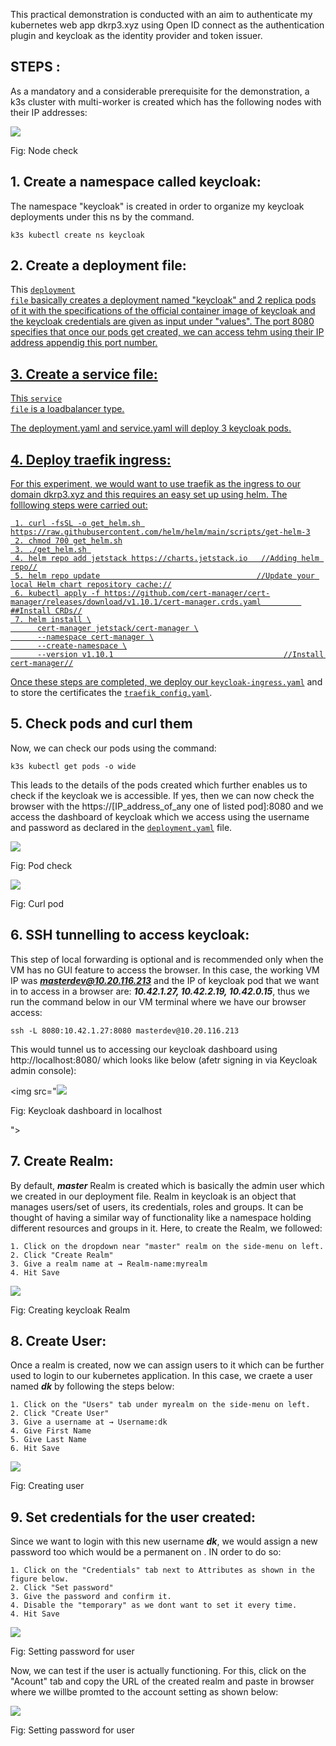 This practical demonstration is conducted with an aim to authenticate my kubernetes web app dkrp3.xyz using Open ID connect as the authentication plugin and keycloak as the identity provider and token issuer.

## STEPS :

As a mandatory and a considerable prerequisite for the demonstration, a k3s cluster with multi-worker is created which has the following nodes with their IP addresses:

<img src="https://github.com/dikshita-git/Research-Project/blob/main/Demo/authentication-authorization/keycloak/image/get_nodes.png">
<p>Fig: Node check</p>

## 1. Create a namespace called keycloak:

The namespace "keycloak" is created in order to organize my keycloak deployments under this ns by the command.

```
k3s kubectl create ns keycloak
```

## 2. Create a deployment file:

This <code><a href="https://github.com/dikshita-git/Research-Project/blob/main/Demo/authentication-authorization/keycloak/deployment.yaml">deployment file</code>  basically creates a deployment named "keycloak" and 2 replica pods of it with the specifications of the official container image of keycloak and the keycloak credentials are given as input under "values". The port 8080 specifies that once our pods get created, we can access tehm using their IP address appendig this port number.
 

## 3. Create a service file:

This <code><a href="https://github.com/dikshita-git/Research-Project/blob/main/Demo/authentication-authorization/keycloak/service.yaml">service file</code> is a loadbalancer type.
  
The deployment.yaml and service.yaml will deploy 3 keycloak pods.
  

## 4. Deploy traefik ingress:
  
For this experiment, we would want to use traefik as the ingress to our domain dkrp3.xyz and this requires an easy set up using helm. The folllowing steps were carried out:

```
 1. curl -fsSL -o get_helm.sh https://raw.githubusercontent.com/helm/helm/main/scripts/get-helm-3
 2. chmod 700 get_helm.sh
 3. ./get_helm.sh 
 4. helm repo add jetstack https://charts.jetstack.io   //Adding helm repo//
 5. helm repo update                                   //Update your local Helm chart repository cache://
 6. kubectl apply -f https://github.com/cert-manager/cert-manager/releases/download/v1.10.1/cert-manager.crds.yaml         ##Install CRDs//
 7. helm install \
      cert-manager jetstack/cert-manager \
      --namespace cert-manager \
      --create-namespace \
      --version v1.10.1                                      //Install cert-manager//
```
Once these steps are completed, we deploy our <code><a href="https://github.com/dikshita-git/Research-Project/blob/main/Demo/authentication-authorization/keycloak/keycloak_ingress.yaml">keycloak-ingress.yaml</a></code> and to store the certificates the <code><a href="https://github.com/dikshita-git/Research-Project/blob/main/Demo/authentication-authorization/keycloak/traefik_config.yaml">traefik_config.yaml</a></code>.
  
## 5. Check pods and curl them
 
Now, we can check our pods using the command:
  
```
k3s kubectl get pods -o wide
```
  
This leads to the details of the pods created which further enables us to check if the keycloak we is accessible. If yes, then we can now check the browser with the https://[IP_address_of_any one of listed pod]:8080 and we access the dashboard of keycloak which we access using the username and password as declared in the <code><a href="https://github.com/dikshita-git/Research-Project/blob/main/Demo/authentication-authorization/keycloak/deployment.yaml">deployment.yaml</a></code> file.
  
<img src="https://github.com/dikshita-git/Research-Project/blob/main/Demo/authentication-authorization/keycloak/image/get_pods_o_wide.png">
<p>Fig: Pod check</p>
  
<img src="https://github.com/dikshita-git/Research-Project/blob/main/Demo/authentication-authorization/keycloak/image/curl.png">
<p>Fig: Curl pod</p>
 
 
## 6. SSH tunnelling to access keycloak:

This step of local forwarding is optional and is recommended only when the VM has no GUI feature to access the browser. In this case, the working VM IP was ***masterdev@10.20.116.213*** and the IP of keycloak pod that we want in to access in a browser are: ***10.42.1.27, 10.42.2.19, 10.42.0.15***, thus we run the command below in our VM terminal where we have our browser access:

```
ssh -L 8080:10.42.1.27:8080 masterdev@10.20.116.213
```
This would tunnel us to accessing our keycloak dashboard using http://localhost:8080/ which looks like below (afetr signing in via Keycloak admin console):

<img src="<img src="https://github.com/dikshita-git/Research-Project/blob/main/Demo/authentication-authorization/keycloak/image/get_pods_o_wide.png">
<p>Fig: Keycloak dashboard in localhost</p>">

 
## 7. Create Realm:
 
By default, ***master*** Realm is created which is basically the admin user which we created in our deployment file. Realm in keycloak is an object that manages users/set of users, its credentials, roles and groups. It can be thought of having a similar way of functionality like a namespace holding different resources and groups in it. Here, to create the Realm, we followed:

```
1. Click on the dropdown near "master" realm on the side-menu on left.
2. Click "Create Realm"
3. Give a realm name at → Realm-name:myrealm
4. Hit Save
```
 
<img src="https://github.com/dikshita-git/Research-Project/blob/main/Demo/authentication-authorization/keycloak/image/create_realm.png">
<p>Fig: Creating keycloak Realm</p>

## 8. Create User:
Once a realm is created, now we can assign users to it which  can be further used to login to our kubernetes application. In this case, we craete a user named ***dk*** by following the steps below:

```
1. Click on the "Users" tab under myrealm on the side-menu on left.
2. Click "Create User"
3. Give a username at → Username:dk
4. Give First Name
5. Give Last Name
6. Hit Save
```
<img src="https://github.com/dikshita-git/Research-Project/blob/main/Demo/authentication-authorization/keycloak/image/create_user.png">
<p>Fig: Creating user</p>

## 9. Set credentials for the user created:

Since we want to login with this new username ***dk***, we would assign a new password too which would be a permanent on . IN order to do so:

```
1. Click on the "Credentials" tab next to Attributes as shown in the figure below.
2. Click "Set password"
3. Give the password and confirm it.
4. Disable the "temporary" as we dont want to set it every time.
4. Hit Save
```

<img src="https://github.com/dikshita-git/Research-Project/blob/main/Demo/authentication-authorization/keycloak/image/set_pass.png">
<p>Fig: Setting password for user</p>

Now, we can test if the user is actually functioning. For this, click on the "Acount" tab and copy the URL of the created realm and paste in browser where we willbe promted to the account setting as shown below:

<img src="https://github.com/dikshita-git/Research-Project/blob/main/Demo/authentication-authorization/keycloak/image/check_user_account_2.png">
<p>Fig: Setting password for user</p>
